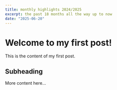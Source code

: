 ```yaml
---
title: monthly highlights 2024/2025
excerpt: the past 18 months all the way up to now
date: "2025-06-20"
---
```


# Welcome to my first post!

This is the content of my first post.

## Subheading

More content here...
